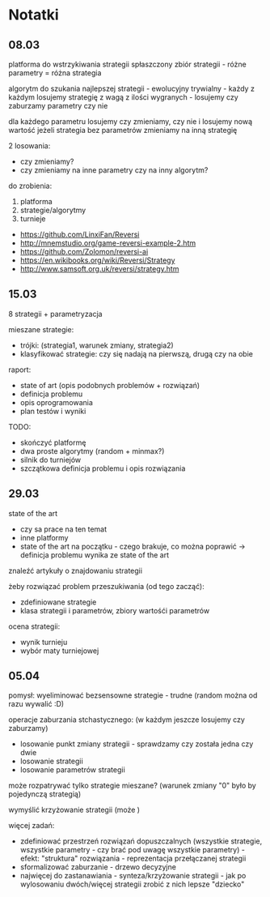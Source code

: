 # Notatki

## 08.03
platforma do wstrzykiwania strategii
spłaszczony zbiór strategii - różne parametry = różna strategia

algorytm do szukania najlepszej strategii - ewolucyjny
trywialny - każdy z każdym
losujemy strategię z wagą z ilości wygranych - losujemy czy zaburzamy parametry czy nie

dla każdego parametru losujemy czy zmieniamy, czy nie i losujemy nową wartość
jeżeli strategia bez parametrów zmieniamy na inną strategię

2 losowania:
* czy zmieniamy?
* czy zmieniamy na inne parametry czy na inny algorytm?

do zrobienia:

1. platforma
1. strategie/algorytmy
1. turnieje

- https://github.com/LinxiFan/Reversi
- http://mnemstudio.org/game-reversi-example-2.htm
- https://github.com/Zolomon/reversi-ai
- https://en.wikibooks.org/wiki/Reversi/Strategy
- http://www.samsoft.org.uk/reversi/strategy.htm

## 15.03
8 strategii + parametryzacja

mieszane strategie:
* trójki: (strategia1, warunek zmiany, strategia2)
* klasyfikować strategie: czy się nadają na pierwszą, drugą czy na obie

raport:
* state of art (opis podobnych problemów + rozwiązań)
* definicja problemu
* opis oprogramowania
* plan testów i wyniki

TODO:
* skończyć platformę
* dwa proste algorytmy (random + minmax?)
* silnik do turniejów
* szczątkowa definicja problemu i opis rozwiązania

## 29.03
state of the art
* czy sa prace na ten temat
* inne platformy
* state of the art na początku - czego brakuje, co można poprawić -> definicja problemu wynika ze state of the art

znaleźć artykuły o znajdowaniu strategii

żeby rozwiązać problem przeszukiwania (od tego zacząć):
* zdefiniowane strategie
* klasa strategii i parametrów, zbiory wartośći parametrów

ocena strategii:
* wynik turnieju
* wybór maty turniejowej

## 05.04
pomysł: wyeliminować bezsensowne strategie - trudne (random można od razu wywalić :D)

operacje zaburzania stchastycznego: (w każdym jeszcze losujemy czy zaburzamy)
* losowanie punkt zmiany strategii - sprawdzamy czy została jedna czy dwie
* losowanie strategii
* losowanie parametrów strategii

może rozpatrywać tylko strategie mieszane? (warunek zmiany "0" było by pojedynczą strategią)

wymyślić krzyżowanie strategii (może )

więcej zadań:
* zdefiniować przestrzeń rozwiązań dopuszczalnych (wszystkie strategie, wszystkie parametry - czy brać pod uwagę wszystkie parametry) - efekt: "struktura" rozwiązania - reprezentacja przełączanej strategii
* sformalizować zaburzanie - drzewo decyzyjne
* najwięcej do zastanawiania - synteza/krzyżowanie strategii - jak po wylosowaniu dwóch/więcej strategii zrobić z nich lepsze "dziecko"
